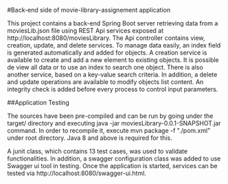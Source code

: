 #Back-end side of movie-library-assignement application

This project contains a back-end Spring Boot server retrieving data from a moviesLib.json file using REST Api services exposed at http://localhost:8080/moviesLibrary. The Api controller contains view, creation, update, and delete services.
To manage data easily, an index field is generated automatically and added for objects.
A creation service is available to create and add a new element to existing objects.
It is possible de view all data or to use an index to search one object.
There is also another service, based on a key-value search criteria.
In addition, a delete and update operations are available to modify objects list content.
An integrity check is added before every process to control input parameters.

##Application Testing

The sources have been pre-compiled and can be run by going under the target/ directory and executing java -jar moviesLibrary-0.0.1-SNAPSHOT.jar command. In order to recompile it, execute mvn package -f "./pom.xml" under root directory. Java 8 and above is required for this.

A junit class, which contains 13 test cases, was used to validate functionalities.
In addition, a swagger configuration class was added to use Swagger ui tool in testing. Once the application is started, services can be tested via http://localhost:8080/swagger-ui.html.
